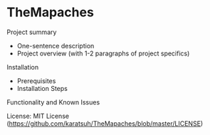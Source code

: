 # TheMapaches

Project summary
-	One-sentence description
-	Project overview (with 1-2 paragraphs of project specifics)

Installation
-	Prerequisites
-	Installation Steps

Functionality and Known Issues

License:
  MIT License (https://github.com/karatsuh/TheMapaches/blob/master/LICENSE)
